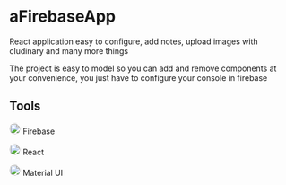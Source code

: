# aFirebaseApp

React application easy to configure, add notes, upload images with cludinary and many more things

The project is easy to model so you can add and remove components at your convenience, you just have to configure your console in firebase

## Tools

<img src="https://github.com/sazukeR/devicon/blob/master/icons/firebase/firebase-plain-wordmark.svg" width="20" height="20" style="border-radius: 50%; display: inlinek;"> <span>Firebase</span>

<img src="https://github.com/sazukeR/devicon/blob/master/icons/react/react-original.svg" width="20" height="20" style="border-radius: 50%; display: inlinek;"> <span>React</span>

<img src="https://github.com/sazukeR/devicon/blob/master/icons/materialui/materialui-original.svg" width="20" height="20" style="border-radius: 50%; display: inlinek;"> <span>Material UI</span>
